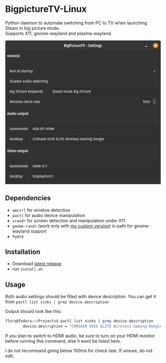 # BigpictureTV-Linux

Python daemon to automate switching from PC to TV when launching Steam in big picture mode.  
Supports X11, gnome-wayland and plasma-wayland.

![image](assets/screenshot.png)


## Dependencies

- `wmctrl` for window detection
- `pactl` for audio device manipulation
- `xrandr` for screen detection and manipulation under X11
- `gnome-randr` (work only with [my custom version](https://github.com/Odizinne/gnome-randr-py)) in path for gnome-wayland support
- `PyQt6`

## Installation

- Download [latest release]()
- run `install.sh`

## Usage

Both audio settings should be filled with device description. You can get it from `pactl list sinks | grep device.description`

Output should look like this:

```bash
flora@fedora:~/Projects$ pactl list sinks | grep device.description
        device.description = "CORSAIR VOID ELITE Wireless Gaming Dongle"
```

If you plan to switch to HDMI audio, be sure to turn on your HDMI monitor before running this command, else it wont be listed here.

I do not recommand going below 100ms for check rate. If unsure, do not edit.


